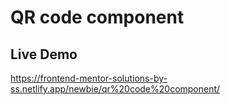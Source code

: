 # QR code component

## Live Demo
https://frontend-mentor-solutions-by-ss.netlify.app/newbie/qr%20code%20component/
